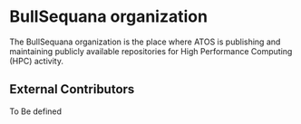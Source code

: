 # BullSequana organization

The BullSequana organization is the place where ATOS is publishing and maintaining publicly available repositories for High Performance Computing (HPC) activity.

## External Contributors

To Be defined
